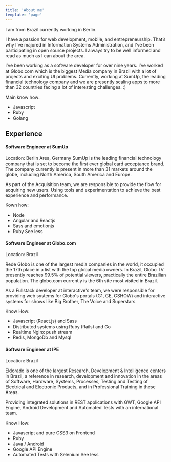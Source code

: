 ```yaml
---
title: 'About me'
template: 'page'
---
```


I am from Brazil currently working in Berlin.

I have a passion for web development, mobile, and entrepreneurship. That’s why I’ve majored in
Information Systems Administration, and I’ve been participating in open source projects. I always
try to be well informed and read as much as I can about the area.

I’ve been working as a software developer for over
nine years. I’ve worked at Globo.com which is the biggest Media company in Brazil with a lot of
projects and exciting UI problems. Currently, working at SumUp, the leading financial technology
company and we are presently scaling apps to more than 32 countries facing a lot of interesting
challenges. :)

Main know how:

- Javascript
- Ruby
- Golang

## Experience

#### Software Engineer at SumUp

Location: Berlin Area, Germany
SumUp is the leading financial technology company that is set to become the first ever global card
acceptance brand. The company currently is present in more than 31 markets around the globe,
including North America, South America and Europe.

As part of the Acquisition team, we are responsible to provide the flow for acquiring new users.
Using tools and experimentation to achieve the best experience and performance.

Kown how:

- Node
- Angular and Reactjs
- Sass and emotionjs
- Ruby See less

#### Software Engineer at Globo.com

Location: Brazil

Rede Globo is one of the largest media companies in the world, it occupied the 17th place in a list
with the top global media owners. In Brazil, Globo TV presently reaches 99.5% of potential viewers,
practically the entire Brazilian population. The globo.com currently is the 6th site most visited
in Brazil.

As a Fullstack developer at interactive's team, we were responsible for providing web systems for
Globo's portals (G1, GE, GSHOW) and interactive systems for shows like Big Brother, The Voice and
Superstars.

Know How:

- Javascript (React.js) and Sass
- Distributed systems using Ruby (Rails) and Go
- Realtime Nginx push stream
- Redis, MongoDb and Mysql

#### Software Engineer at IPE

Location: Brazil

Eldorado is one of the largest Research, Development & Intelligence centers in Brazil, a reference
in research, development and innovation in the areas of Software, Hardware, Systems, Processes,
Testing and Testing of Electrical and Electronic Products, and in Professional Training in these
Areas.

Providing integrated solutions in REST applications with GWT, Google API Engine, Android Development
and Automated Tests with an international team.

Know How:

- Javascript and pure CSS3 on Frontend
- Ruby
- Java / Android
- Google API Engine
- Automated Tests with Selenium See less
